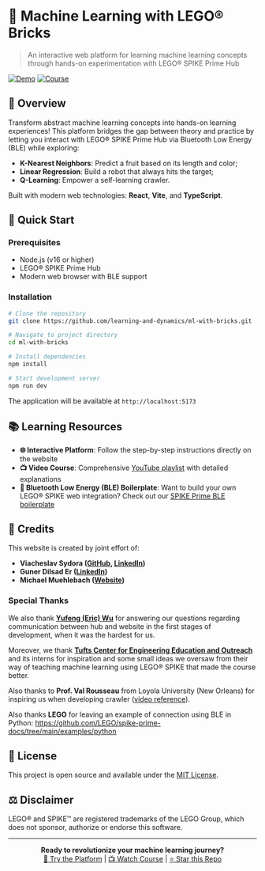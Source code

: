 # 🧱 Machine Learning with LEGO® Bricks

> An interactive web platform for learning machine learning concepts through hands-on experimentation with LEGO® SPIKE Prime Hub

[![Demo](https://img.shields.io/badge/Live%20Demo-Visit%20Site-blue)](https://learning-and-dynamics.github.io/ml-with-bricks/)
[![Course](https://img.shields.io/badge/YouTube-Video%20Course-red)](https://www.youtube.com/watch?v=yPgb-fCM7vc&list=PLx1grFu4zAcwfKKJZ1Ux4LwRqaePCOA2J&index=1)

## 🎯 Overview

Transform abstract machine learning concepts into hands-on learning experiences! This platform bridges the gap between theory and practice by letting you interact with LEGO® SPIKE Prime Hub via Bluetooth Low Energy (BLE) while exploring:

- **K-Nearest Neighbors**: Predict a fruit based on its length and color;
- **Linear Regression**: Build a robot that always hits the target;
- **Q-Learning**: Empower a self-learning crawler.

Built with modern web technologies: **React**, **Vite**, and **TypeScript**.

## 🚀 Quick Start

### Prerequisites
- Node.js (v16 or higher)
- LEGO® SPIKE Prime Hub
- Modern web browser with BLE support

### Installation

```bash
# Clone the repository
git clone https://github.com/learning-and-dynamics/ml-with-bricks.git

# Navigate to project directory
cd ml-with-bricks

# Install dependencies
npm install

# Start development server
npm run dev
```
The application will be available at `http://localhost:5173`

## 📚 Learning Resources

- **🌐 Interactive Platform**: Follow the step-by-step instructions directly on the website
- **📺 Video Course**: Comprehensive [YouTube playlist](https://www.youtube.com/watch?v=yPgb-fCM7vc&list=PLx1grFu4zAcwfKKJZ1Ux4LwRqaePCOA2J&index=1) with detailed explanations
- **🔧 Bluetooth Low Energy (BLE) Boilerplate**: Want to build your own LEGO® SPIKE web integration? Check out our [SPIKE Prime BLE boilerplate](https://github.com/slavasg-lab/lego-spikeprime-ble-boilerplate)

## 👥 Credits

This website is created by joint effort of:

- **Viacheslav Sydora ([GitHub](https://github.com/slavasg-lab), [LinkedIn](https://www.linkedin.com/in/viacheslav-sydora/))**
- **Guner Dilsad Er ([LinkedIn](https://www.linkedin.com/in/guner-dilsad-er/))**
- **Michael Muehlebach ([Website](https://sites.google.com/view/mmuehlebach/))**

### Special Thanks

We also thank **[Yufeng (Eric) Wu](https://www.yufengwu.com/)** for answering our questions regarding communication between hub and website in the first stages of development, when it was the hardest for us. 

Moreover, we thank **[Tufts Center for Engineering Education and Outreach](https://ceeo.tufts.edu/)** and its interns for inspiration and some small ideas we oversaw from their way of teaching machine learning using LEGO® SPIKE that made the course better.

Also thanks to **Prof. Val Rousseau** from Loyola University (New Orleans) for inspiring us when developing crawler ([video reference](https://www.youtube.com/watch?v=F-kNXAFeffs)).

Also thanks **LEGO** for leaving an example of connection using BLE in Python: https://github.com/LEGO/spike-prime-docs/tree/main/examples/python

## 📄 License

This project is open source and available under the [MIT License](LICENSE).

## ⚖️ Disclaimer

LEGO® and SPIKE™ are registered trademarks of the LEGO Group, which does not sponsor, authorize or endorse this software.

---

<div align="center">

**Ready to revolutionize your machine learning journey?**  
[🚀 Try the Platform](https://learning-and-dynamics.github.io/ml-with-bricks/) | [📺 Watch Course](https://www.youtube.com/watch?v=yPgb-fCM7vc&list=PLx1grFu4zAcwfKKJZ1Ux4LwRqaePCOA2J&index=1) | [⭐ Star this Repo](https://github.com/learning-and-dynamics/ml-with-bricks)

</div>